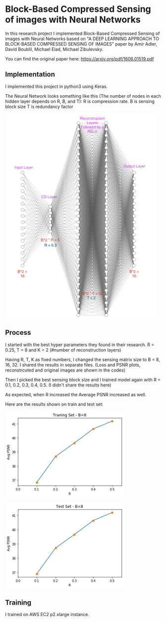 # Block-Based Compressed Sensing of images with Neural Networks

In this research project I implemented Block-Based Compressed Sensing of images with Neural Networks based on "A DEEP LEARNING APPROACH TO BLOCK-BASED COMPRESSED SENSING OF IMAGES" paper by Amir Adler, David Boublil, Michael Elad, Michael Zibulevsky.

You can find the original paper here: https://arxiv.org/pdf/1606.01519.pdf

## Implementation
I implemented this project in python3 using Keras.

The Neural Network looks something like this (The number of nodes in each hidden layer depends on R, B, and T): 
R is compression rate.
B is sensing block size
T is redundancy factor

![img](NN.png?raw=true "Train")

## Process
I started with the best hyper parameters they found in their research. R = 0.25, T = 8 and K = 2 (#number of reconstruction layers)

Having R, T, K as fixed numbers, I changed the sensing matrix size to B = 8, 16, 32. I shared the results in separate files. (Loss and PSNR plots, reconstrcuted and original images are shown in the codes)

Then I picked the best sensing block size and I trained model again with R = 0.1, 0.2, 0.3, 0.4, 0.5. (I didn't share the results here) 


As expected, when R increased the Average PSNR increased as well.

Here are the results shown on train and test set:

![img](train_avg-PSNR.png?raw=true "Train")


![img2](test-Avg-PSNR.png?raw=true "Test")

## Training
I trained on AWS EC2 p2.xlarge instance.
